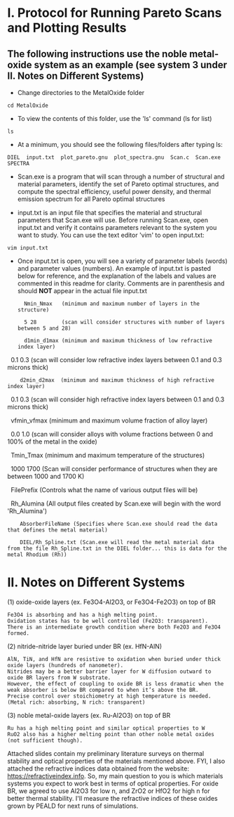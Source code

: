 # I. Protocol for Running Pareto Scans and Plotting Results

## The following instructions use the noble metal-oxide system as an example (see system 3 under II. Notes on Different Systems)

- Change directories to the MetalOxide folder

`cd MetalOxide`

- To view the contents of this folder, use the 'ls' command (ls for list)

`ls`

- At a minimum, you should see the following files/folders after typing ls:

`DIEL  input.txt  plot_pareto.gnu  plot_spectra.gnu  Scan.c  Scan.exe  SPECTRA`

- Scan.exe is a program that will scan through a number of structural and material parameters, identify the set of Pareto optimal structures, and compute the spectral efficiency, useful power density, and thermal emission spectrum for all Pareto optimal structures

- input.txt is an input file that specifies the material and structural parameters that Scan.exe will use.  Before running Scan.exe, open input.txt and verify it contains parameters relevant to the system you want to study.  You can use the text editor 'vim' to open input.txt:

`vim input.txt`

- Once input.txt is open, you will see a variety of parameter labels (words) and parameter values (numbers).  An example of input.txt is pasted below for reference, and the explanation of the labels and values are commented in this readme for clarity.  Comments are in parenthesis and should <b> NOT </b> appear in the actual file input.txt  


    
        Nmin_Nmax   (minimum and maximum number of layers in the structure) 

        5 28        (scan will consider structures with number of layers between 5 and 28)

        d1min_d1max (minimum and maximum thickness of low refractive index layer) 

        0.1  0.3    (scan will consider low refractive index layers between 0.1 and 0.3 microns thick)
        
        d2min_d2max  (minimum and maximum thickness of high refractive index layer) 

        0.1  0.3     (scan will consider high refractive index layers between 0.1 and 0.3 microns thick)

        vfmin_vfmax  (minimum and maximum volume fraction of alloy layer)

        0.0 1.0      (scan will consider alloys with volume fractions between 0 and 100% of the metal in the oxide)

        Tmin_Tmax    (minimum and maximum temperature of the structures)

        1000 1700    (Scan will consider performance of structures when they are between 1000 and 1700 K)

            FilePrefix   (Controls what the name of various output files will be)

            Rh_Alumina   (All output files created by Scan.exe will begin with the word 'Rh_Alumina')

        AbsorberFileName (Specifies where Scan.exe should read the data that defines the metal material)

        DIEL/Rh_Spline.txt (Scan.exe will read the metal material data from the file Rh_Spline.txt in the DIEL folder... this is data for the metal Rhodium (Rh))


# II. Notes on Different Systems
(1) oxide-oxide layers (ex. Fe3O4-Al2O3, or Fe3O4-Fe2O3) on top of BR

    Fe3O4 is absorbing and has a high melting point.
    Oxidation states has to be well controlled (Fe2O3: transparent).
    There is an intermediate growth condition where both Fe2O3 and Fe3O4 formed.

(2) nitride-nitride layer buried under BR (ex. HfN-AlN)

    AlN, TiN, and HfN are resistive to oxidation when buried under thick oxide layers (hundreds of nanometer). 
    Nitrides may be a better barrier layer for W diffusion outward to oxide BR layers from W substrate.
    However, the effect of coupling to oxide BR is less dramatic when the weak absorber is below BR compared to when it’s above the BR.
    Precise control over stoichiometry at high temperature is needed. (Metal rich: absorbing, N rich: transparent)

(3) noble metal-oxide layers (ex. Ru-Al2O3) on top of BR

    Ru has a high melting point and similar optical properties to W
    RuO2 also has a higher melting point than other noble metal oxides (not sufficient though).

Attached slides contain my preliminary literature surveys on thermal stability and optical properties of the materials mentioned above. FYI, I also attached the refractive indices data obtained from the website: https://refractiveindex.info. So, my main question to you is which materials systems you expect to work best in terms of optical properties. For oxide BR, we agreed to use Al2O3 for low n, and ZrO2 or HfO2 for high n for better thermal stability. I'll measure the refractive indices of these oxides grown by PEALD for next runs of simulations.

